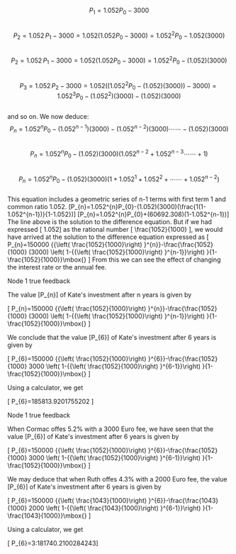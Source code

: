 
$$P_{1}=1.052P_{0}-3000$$  
$$P_{2}=1.052\,P_{1}-3000=1.052(1.052P_{0}-3000)=1.052^{2}P_{0}-1.052(3000)$$  
$$P_{2}=1.052\,P_{1}-3000=1.052(1.052P_{0}-3000)=1.052^{2}P_{0}-(1.052)(3000)$$  
$$P_{3}=1.052\,P_{2}-3000=1.052((1.052^{2}P_{0}-(1.052)(3000))-3000)=1.052^{3}P_{0}-(1.052^{2})(3000)-(1.052)(3000)$$  
and so on. We now deduce:  
$$P_{n}=1.052^{n}P_{0}-(1.052^{n-1})(3000)-(1.052^{n-2})(3000)\cdots\cdots-(1.052)(3000)$$  
$$P_{n}=1.052^{n}P_{0}-(1.052)(3000)(1.052^{n-2}+1.052^{n-3}\cdots\cdots+1)$$  
$$P_{n}=1.052^{n}P_{0}-(1.052)(3000)(1+1.052^{1}+1.052^{2}+\cdots\cdots+1.052^{n-2})$$  
This equation includes a geometric series of n-1 terms with first term 1 and common ratio 1.052.
 \[P_{n}=1.052^{n}P_{0}-(1.052)(3000)(\frac{1(1-1.052^{n-1})}{1-1.052})\]
\[P_{n}=1.052^{n}P_{0}+(60692.308)(1-1.052^{n-1})\]
The line above is the solution to the difference equation.
But if we had expressed \[ 1.052\] as the rational number \[ \frac{1052}{1000} \], we would have arrived at the solution to the difference equation expressed as
\[ P_{n}=150000 {{\left( \frac{1052}{1000}\right) }^{n}}-\frac{\frac{1052}{1000} (3000) \left( 1-{{\left( \frac{1052}{1000}\right) }^{n-1}}\right) }{1-\frac{1052}{1000}}\mbox{} \]
From this we can see the effect of changing the interest rate or the annual fee. 

Node 1 true feedback

The value \[P_{n}\] of Kate's investment after n years is given by 

\[ P_{n}=150000 {{\left( \frac{1052}{1000}\right) }^{n}}-\frac{\frac{1052}{1000} (3000) \left( 1-{{\left( \frac{1052}{1000}\right) }^{n-1}}\right) }{1-\frac{1052}{1000}}\mbox{} \]

 We conclude that the value \[P_{6}\] of Kate's investment after 6 years is given by 

\[ P_{6}=150000 {{\left( \frac{1052}{1000}\right) }^{6}}-\frac{\frac{1052}{1000} 3000 \left( 1-{{\left( \frac{1052}{1000}\right) }^{6-1}}\right) }{1-\frac{1052}{1000}}\mbox{} \]

Using a calculator, we get

\[ P_{6}=185813.9201755202 \]


Node 1 true feedback

When Cormac offes 5.2% with a 3000 Euro fee, we have seen that the value \[P_{6}\] of Kate's investment after 6 years is given by 

\[ P_{6}=150000 {{\left( \frac{1052}{1000}\right) }^{6}}-\frac{\frac{1052}{1000} 3000 \left( 1-{{\left( \frac{1052}{1000}\right) }^{6-1}}\right) }{1-\frac{1052}{1000}}\mbox{} \]

We may deduce that when Ruth offes 4.3% with a 2000 Euro fee, the value \[P_{6}\] of Kate's investment after 6 years is given by 

\[ P_{6}=150000 {{\left( \frac{1043}{1000}\right) }^{6}}-\frac{\frac{1043}{1000} 2000 \left( 1-{{\left( \frac{1043}{1000}\right) }^{6-1}}\right) }{1-\frac{1043}{1000}}\mbox{} \]

Using a calculator, we get

\[ P_{6}=3:181740.2100284243\]